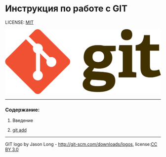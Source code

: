 # Инструкция по работе с GIT

LICENSE: [MIT](./license.md)

![git-logo](./git_logo.png)

-------

### Содержание:
1. Введение

2. [git add](./add.md)

-------

GIT logo by Jason Long - http://git-scm.com/downloads/logos, license:[СС BY 3.0](https://creativecommons.org/licenses/by/3.0/)
